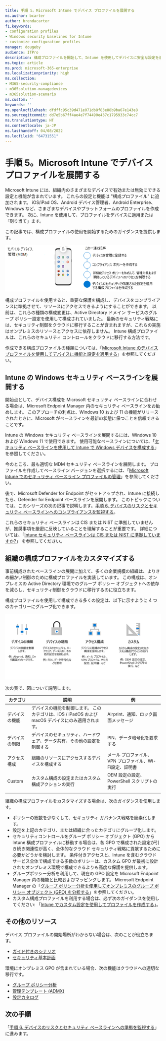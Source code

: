 ```yaml
---
title: 手順 5。Microsoft Intune でデバイス プロファイルを展開する
ms.author: bcarter
author: brendacarter
f1.keywords:
- configuration profiles
- Windows security baselines for Intune
- customize configuration profiles
manager: dougeby
audience: ITPro
description: 構成プロファイルを開始して、Intune を使用してデバイスに安全な設定を適用し、これらのセキュリティ制御をクラウドに移行します。
ms.topic: article
ms.prod: microsoft-365-enterprise
ms.localizationpriority: high
ms.collection:
- M365-security-compliance
- m365solution-managedevices
- m365solution-scenario
ms.custom: ''
keywords: ''
ms.openlocfilehash: dfdffc95c39d471e071db8f83e88b9ba67e143e8
ms.sourcegitcommit: dd7e5b67ff4ae4e7f74490e437c1795933c74cc7
ms.translationtype: HT
ms.contentlocale: ja-JP
ms.lasthandoff: 04/08/2022
ms.locfileid: "64731551"
---
```

# <a name="step-5-deploy-device-profiles-in-microsoft-intune"></a>手順 5。Microsoft Intune でデバイス プロファイルを展開する

Microsoft Intune には、組織内のさまざまなデバイスで有効または無効にできる設定と機能が含まれています。 これらの設定と機能は "構成プロファイル" に追加されます。 iOS/iPad OS、Android デバイス管理者、Android Enterprise、Windows など、さまざまなデバイスやプラットフォームのプロファイルを作成できます。 次に、Intune を使用して、プロファイルをデバイスに適用または「割り当て」ます。

この記事では、構成プロファイルの使用を開始するためのガイダンスを提供します。 


![デバイスを管理するための手順](../media/devices/intune-mdm-step-4.png#lightbox)

構成プロファイルを使用すると、重要な保護を構成し、デバイスをコンプライアンスに準拠させて、リソースにアクセスできるようにすることができます。 以前は、これらの種類の構成変更は、Active Directory ドメイン サービスのグループ ポリシー設定を使用して構成されていました。 最新のセキュリティ戦略には、セキュリティ制御をクラウドに移行することが含まれますが、これらの実施はオンプレミスのリソースとアクセスに依存しません。 Intune 構成プロファイルは、これらのセキュリティ コントロールをクラウドに移行する方法です。 

作成できる構成プロファイルの種類については、「[Microsoft Intune のデバイス プロファイルを使用してデバイスに機能と設定を適用する](/mem/intune/configuration/device-profiles)」を参照してください。

## <a name="deploy-windows-security-baselines-for-intune"></a>Intune の Windows セキュリティ ベースラインを展開する

開始点として、デバイス構成を Microsoft セキュリティ ベースラインに合わせる場合は、Microsoft Endpoint Manager 内のセキュリティ ベースラインをお勧めします。 このアプローチの利点は、Windows 10 および 11 の機能がリリースされたときに、Microsoft がベースラインを最新の状態に保つことを信頼できることです。 

Intune の Windows セキュリティ ベースラインを展開するには、Windows 10 および Windows 11 で使用できます。 使用可能なベースラインについては、「[セキュリティ ベースラインを使用して Intune で Windows デバイスを構成する](/mem/intune/protect/security-baselines)」を参照してください。

今のところ、最も適切な MDM セキュリティ ベースラインを展開します。 プロファイルを作成してベースライン バージョンを選択するには、「[Microsoft Intune でのセキュリティ ベースライン プロファイルの管理](/mem/intune/protect/security-baselines-configure)」を参照してください。

後で、Microsoft Defender for Endpoint がセットアップされ、Intune に接続したら、Defender for Endpoint ベースラインを展開します。 このトピックについては、このシリーズの次の記事で説明します。[手順 6. デバイスのリスクとセキュリティ ベースラインへのコンプライアンスを監視する](manage-devices-with-intune-monitor-risk.md)。

これらのセキュリティ ベースラインは CIS または NIST に準拠していませんが、推奨事項を厳密に反映していることを理解することが重要です。 詳細については、「[Intune セキュリティ ベースラインは CIS または NIST に準拠していますか?](/mem/intune/protect/security-baselines#are-the-intune-security-baselines-cis-or-nist-compliant)」 を参照してください。

## <a name="customize-configuration-profiles-for-your-organization"></a>組織の構成プロファイルをカスタマイズする

事前構成されたベースラインの展開に加えて、多くの企業規模の組織は、よりきめ細かい制御のために構成プロファイルを実装しています。 この構成は、オンプレミスの Active Directory 環境でのグループ ポリシー オブジェクトへの依存を減らし、セキュリティ制御をクラウドに移行するのに役立ちます。 

構成プロファイルを使用して構成できる多くの設定は、以下に示すように 4 つのカテゴリーにグループ化できます。

![Intune デバイス プロファイルのカテゴリ](../media/devices/intune-device-profile-categories.png#lightbox)

次の表で、図について説明します。


|カテゴリ |説明 |例  |
|---------|---------|---------|
|デバイスの機能     | デバイスの機能を制御します。 このカテゴリは、iOS / iPadOS および macOS デバイスにのみ適用されます。        | Airprint、通知、ロック画面メッセージ        |
|デバイスの制限     | デバイスのセキュリティ、ハードウェア、データ共有、その他の設定を制御する        | PIN、データ暗号化を要求する        |
|アクセス構成     |  組織のリソースにアクセスするデバイスを構成する        | メール プロファイル、VPN プロファイル、Wi-Fi設定、証明書        |
|Custom     | カスタム構成の設定またはカスタム構成アクションの実行       | OEM 設定の設定、PowerShell スクリプトの実行        |
|    |         |         |

組織の構成プロファイルをカスタマイズする場合は、次のガイダンスを使用します。
- ポリシーの総数を少なくして、セキュリティ ガバナンス戦略を簡素化します。
- 設定を上記のカテゴリ、または組織に合ったカテゴリにグループ化します。
- セキュリティコントロールをグループ ポリシー オブジェクト (GPO) から Intune 構成プロファイルに移動する場合は、各 GPO で構成された設定が引き続き関連性が高く、全体的なクラウド セキュリティ戦略に貢献するために必要かどうかを検討します。 条件付きアクセスと、Intune を含むクラウド サービス全体で構成できる多数のポリシーは、カスタム GPO が最初に設計されたオンプレミス環境で構成できるよりも高度な保護を提供します。
- グループポリシー分析を利用して、現在の GPO 設定を Microsoft Endpoint Manager 内の機能と比較およびマッピングします。 Microsoft Endpoint Manager の「[グループ ポリシー分析を使用してオンプレミスのグループ ポリシー オブジェクト (GPO) を分析する](/mem/intune/configuration/group-policy-analytics)」を参照してください。
- カスタム構成プロファイルを利用する場合は、必ず次のガイダンスを使用してください: 「[Intune でカスタム設定を使用してプロファイルを作成する](/mem/intune/configuration/custom-settings-configure)」。

## <a name="additional-resources"></a>その他のリソース

デバイス プロファイルの開始場所がわからない場合は、次のことが役立ちます。

- [ガイド付きのシナリオ](/mem/intune/fundamentals/guided-scenarios-overview) 
- [セキュリティ基本計画](/mem/intune/protect/security-baselines)

環境にオンプレミス GPO が含まれている場合、次の機能はクラウドへの適切な移行です。

- [グループ ポリシー分析](/mem/intune/configuration/group-policy-analytics)
- [管理テンプレート (ADMX)](/mem/intune/configuration/administrative-templates-windows)
- [設定カタログ](/mem/intune/configuration/settings-catalog)


## <a name="next-steps"></a>次の手順
「[手順 6. デバイスのリスクとセキュリティ ベースラインへの準拠を監視する](manage-devices-with-intune-monitor-risk.md)」に進みます。
